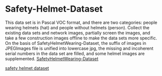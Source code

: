 # Safety-Helmet-Dataset
This data set is in Pascal VOC format, and there are two categories: people wearing helmets (hat) and people without helmets (person).
Collect the existing data sets and network images, partially screen the images, and take a few construction images offline to make the data sets more specific.
On the basis of SafetyHelmetWearing-Dataset, the suffix of images in JPEGImages file is unified into lowercase jpg,
the missing and incoherent serial numbers in the data set are filled, and some helmet images are supplemented.
[SafetyHelmetWearing-Dataset](https://github.com/njvisionpower/Safety-Helmet-Wearing-Dataset)

[safety helmet dataset](https://pan.baidu.com/s/1GYIu7sN5smibT2Eb7l5Nsg?pwd=ermy)
